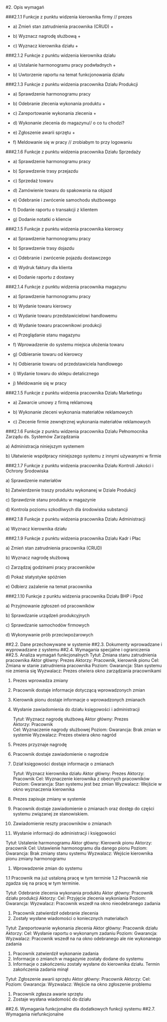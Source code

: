 #2. Opis wymagań

###2.1.1 Funkcje z punktu widzenia kierownika firmy // prezes

* a) Zmień stan zatrudnienia pracownika (CRUD) +

* b) Wyznacz nagrodę służbową +
* c) Wyznacz kierownika działu +

###2.1.2 Funkcje z punktu widzenia kierownika działu 

* a) Ustalanie harmonogramu pracy podwładnych +

* b) Uwtorzenie raportu na temat funkcjonowania działu 

###2.1.3 Funkcje z punktu widzenia pracownika Działu Produkcji

* a) Sprawdzenie harmonogramu pracy 

* b) Odebranie zlecenia wykonania produktu +

* c) Zareportowanie wykonania zlecenia +

* d) Wykonanie zlecenia do magazynu// o co tu chodzi?

* e) Zgłoszenie awarii sprzętu +

* f) Meldowanie się w pracy // zrobiabym to przy logowaniu

###2.1.6 Funkcje z punktu widzenia pracownika Działu Sprzedaży 

* a) Sprawdzenie harmonogramu pracy

* b) Sprawdzenie trasy przejazdu

* c) Sprzedaż towaru

* d) Zamówienie towaru do spakowania na objazd

* e) Odebranie i zwrócenie samochodu służbowego

* f) Dodanie raportu o transakcji z klientem

* g) Dodanie notatki o kliencie 

###2.1.5 Funkcje z punktu widzenia pracownika kierowcy

* a) Sprawdzenie harmonogramu pracy

* b) Sprawdzenie trasy dojazdu

* c) Odebranie i zwrócenie pojazdu dostawczego

* d) Wydruk faktury dla klienta

* e) Dodanie raportu z dostawy 

###2.1.4 Funkcje z punktu widzenia pracownika magazynu

* a) Sprawdzenie harmonogramu pracy

* b) Wydanie towaru kierowcy

* c) Wydanie towaru przedstawicielowi handlowemu

* d) Wydanie towaru pracownikowi produkcji

* e) Przeglądanie stanu magazynu

* f) Wprowadzenie do systemu miejsca ułożenia towaru

* g) Odbieranie towaru od kierowcy

* h) Odbieranie towaru od przedstawiciela handlowego

* i) Wydanie towaru do sklepu detalicznego

* j) Meldowanie się w pracy

###2.1.5 Funkcje z punktu widzenia pracownika Działu Marketingu 

* a) Zawarcie umowy z firmą reklamową

* b) Wykonanie zleceni wykonania materiałów reklamowych

* c) Zlecenie firmie zewnętrznej wykonania materiałów reklamowych

###2.1.6 Funkcje z punktu widzenia pracownika Działu Pełnomocnika Zarządu ds. Systemów Zarządzania
 

 

 

a) Administracja niniejszym systemem

 

b) Ułatwienie współpracy niniejszego systemu z innymi używanymi w firmie

 

 

 

###2.1.7 Funkcje z punktu widzenia pracownika Działu Kontroli Jakości i Ochrony Środowiska

 

 

 

a) Sprawdzenie materiałów

 

b) Zatwierdzenie traszy produktu wykonanej w Dziale Produkcji

 

c) Sprawdznie stanu produktu w magazynie

 

d) Kontrola poziomu szkodliwych dla środowiska substancji

 

 

 

###2.1.8 Funkcje z punktu widzenia pracownika Działu Administracji

 

 

 

a) Wyznacz kierownika działu

 

 

 

###2.1.9 Funkcje z punktu widzenia pracownika Działu Kadr i Płac

 

a) Zmień stan zatrudnienia pracownika (CRUD)

 

b) Wyznacz nagrodę służbową

 

c) Zarządzaj godzinami pracy pracowników

 

d) Pokaż statystyke spóźnien

 

e) Odbierz zażalenie na temat pracownika

 

 

 

###2.1.10 Funkcje z punktu widzenia pracownika Działu BHP i Ppoż

 

a) Przyjmowanie zgłoszeń od pracowników

 

b) Sprawdzanie urządzeń produkcyjnych

 

c) Sprawdzanie samochodów firmowych

 

d) Wykonywanie prób przeciwpożarowych

 

##2.2. Dane przechowywane w systemie
##2.3. Dokumenty wprowadzane i wyprowadzane z systemu
##2.4. Wymagania specjalne i ograniczenia
##2.5. Analiza wymagań funkcjonalnych
 	Tytuł: Zmiana stanu zatrudnienia pracownika
 	Aktor główny: Prezes
 	Aktorzy: Pracownik, kierownik pionu 
 	Cel: Zmiana w stanie zatrudnienia pracownika
 	Poziom: 
 	Gwarancja: Stan systemu nie zmienia się 
 	Wyzwalacz: Prezes otwiera okno zarządzania pracownikami
1. Prezes wprowadza zmiany
2. Pracownik dostaje informacje dotyczącą wprowadzonych zmian
3. Kierownik pionu dostaje informacje o wprowadzonych zmianach
4. Wysłanie zawiadomienia do działu księgowości i administracji

	Tytuł: Wyznacz nagrodę służbową
 	Aktor główny: Prezes	
 	Aktorzy: Pracownik	
 	Cel: Wyznaczenie nagrody służbowej
 	Poziom: 
 	Gwarancja: Brak zmian w systemie
 	Wyzwalacz: Prezes otwiera okno nagród
1. Prezes przyznaje nagrodę
2. Pracownik dostaje zawiadomienie o nagrodzie
3. Dział księgowości dostaje informacje o zmianach

 	Tytuł: Wyznacz kierownika działu 
 	Aktor główny: Prezes
 	Aktorzy: Pracownik
 	Cel: Wyznaczenie kierownika z obecnych pracowników
 	Poziom: 
 	Gwarancja: Stan systemu jest bez zmian
	Wyzwalacz: Wejście w okno wyznaczenia kierownika
1. Prezes zapisuje zmiany w systemie
2. Pracownik dostaje zawiadomienie o zmianach oraz dostęp do części systemu związanej ze stanowiskiem.
3. Zawiadomienie reszty pracowników o zmianach
4. Wysłanie informacji do administracji i księgowości 



Tytuł: Ustalenie harmonogramu
 	Aktor główny: Kierownik pionu
 	Aktorzy: pracownik
 	Cel: Ustawienie harmonogramu dla danego pionu
 	Poziom: 
 	Gwarancja: Brak zmiany stanu systemu
Wyzwalacz: Wejście kierownika pionu zmiany harmonogramu
1. Wprowadzenie zmian do systemu

1.1 Pracownik ma już ustaloną pracę w tym terminie
1.2 Pracownik nie zgadza się na pracę w tym terminie.

Tytuł: Odebranie zlecenia wykonania produktu
 	Aktor główny: Pracownik działu produkcji
 	Aktorzy: 
 	Cel: Przyjęcie zlecenia wykoniania
 	Poziom: 
 	Gwarancja: 
Wyzwalacz: Pracownik wszedł na okno nieodebranego zadania
1. Pracownik zatwierdził odebranie zlecenia
2. Zostały wysłane wiadomości o koniecznych materiałach

Tytuł: Zareportowanie wykonania zlecenia
 	Aktor główny: Pracownik działu
 	Aktorzy: 
 	Cel: Wysłanie raportu o wykonanym zadaniu
 	Poziom: 
 	Gwarancja: 
Wyzwalacz: Pracownik wszedł na na okno odebranego ale nie wykonanego zadania
1. Pracownik zatwierdził wykonanie zadania
2. Informacje o zmianch w magazynie zostały dodane do systemu
3. Informacje o zakończeniu zostały wysłane do kierownika działu.
Termin zakończenia zadania minął

Tytuł: Zgłoszenie awarii sprzętu
 	Aktor główny: Pracownik
 	Aktorzy: 
 	Cel: 
 	Poziom: 
 	Gwarancja:
	Wyzwalacz: Wejście na okno zgłoszenie problemu
1. Pracownik zgłasza awarie sprzętu
2. Zostaje wysłana wiadomość do działu 


##2.6. Wymagania funkcjonalne dla dodatkowych funkcji systemu
##2.7. Wymagania niefunkcjonalne
